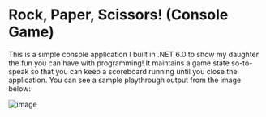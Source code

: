 # Rock, Paper, Scissors! (Console Game)
This is a simple console application I built in .NET 6.0 to show my daughter the fun you can have with programming!
It maintains a game state so-to-speak so that you can keep a scoreboard running until you close the application.
You can see a sample playthrough output from the image below:

![image](https://github.com/JJWren/RockPaperScissorsConsole/assets/43586816/c613b956-f3d9-4c19-995d-54d3857ae48b)
